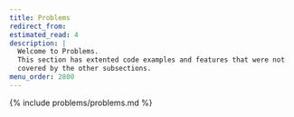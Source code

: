 ```yaml
---
title: Problems
redirect_from:
estimated_read: 4
description: |
  Welcome to Problems.
  This section has extented code examples and features that were not
  covered by the other subsections.
menu_order: 2800
---
```


{% include problems/problems.md %}